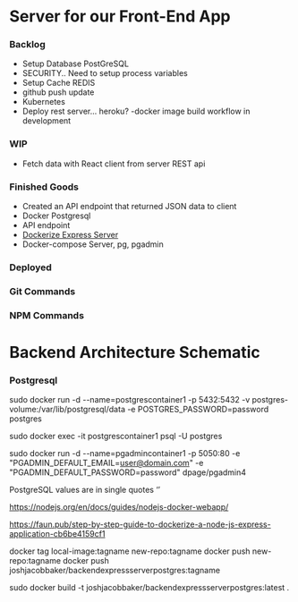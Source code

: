 # Server for our Front-End App

### Backlog

- Setup Database PostGreSQL
- SECURITY.. Need to setup process variables
- Setup Cache REDIS
- github push update
- Kubernetes
- Deploy rest server... heroku?
  -docker image build workflow in development

### WIP

- Fetch data with React client from server REST api

### Finished Goods

- Created an API endpoint that returned JSON data to client
- Docker Postgresql
- API endpoint
- [Dockerize Express Server]("https://nodejs.org/en/docs/guides/nodejs-docker-webapp/")
- Docker-compose Server, pg, pgadmin

### Deployed

### Git Commands

### NPM Commands

# Backend Architecture Schematic

### Postgresql

<!-- Postgres Server -->

sudo docker run -d --name=postgrescontainer1 -p 5432:5432 -v postgres-volume:/var/lib/postgresql/data -e POSTGRES_PASSWORD=password postgres

<!-- Postgres Server Interactive-->

sudo docker exec -it postgrescontainer1 psql -U postgres

<!-- Postgres Admin -->

sudo docker run -d --name=pgadmincontainer1 -p 5050:80 -e "PGADMIN_DEFAULT_EMAIL=user@domain.com" -e "PGADMIN_DEFAULT_PASSWORD=password" dpage/pgadmin4

PostgreSQL values are in single quotes ‘’

<!-- must create tables in schemas/public/tables folder in order to be accessed by postgres-node client -->

<!-- https://towardsdatascience.com/how-to-run-postgresql-and-pgadmin-using-docker-3a6a8ae918b5 -->

<!-- https://linuxhint.com/run_postgresql_docker_compose/ -->

<!-- dockerhub -->

https://nodejs.org/en/docs/guides/nodejs-docker-webapp/

https://faun.pub/step-by-step-guide-to-dockerize-a-node-js-express-application-cb6be4159cf1

docker tag local-image:tagname new-repo:tagname
docker push new-repo:tagname
docker push joshjacobbaker/backendexpressserverpostgres:tagname

<!-- curl -X POST -H "Content-Type: application/json" \
    -d '{"title": "newTitle, "content": "newContent", "userId": "5"}' \
    https://jsonplaceholder.typicode.com/posts -->

<!-- curl -X POST -H "Content-Type: application/json" \
    -d '{"title": "newTitle, "content": "newContent", "userId": "5"}' \ http://localhost:8080/posts -->

<!-- https://date-fns.org/docs/Getting-Started -->

sudo docker build -t joshjacobbaker/backendexpressserverpostgres:latest .
